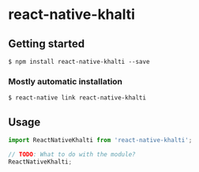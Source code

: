 # react-native-khalti

## Getting started

`$ npm install react-native-khalti --save`

### Mostly automatic installation

`$ react-native link react-native-khalti`

## Usage
```javascript
import ReactNativeKhalti from 'react-native-khalti';

// TODO: What to do with the module?
ReactNativeKhalti;
```
